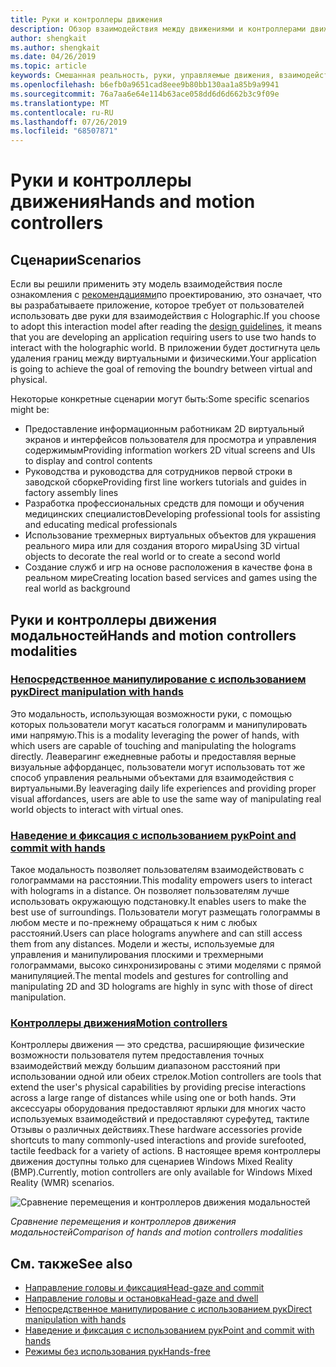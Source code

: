 ```yaml
---
title: Руки и контроллеры движения
description: Обзор взаимодействия между движениями и контроллерами движений
author: shengkait
ms.author: shengkait
ms.date: 04/26/2019
ms.topic: article
keywords: Смешанная реальность, руки, управляемые движения, взаимодействие, проектирование
ms.openlocfilehash: b6efb0a9651cad8eee9b80bb130aa1a85b9a9941
ms.sourcegitcommit: 76a7aa6e64e114b63ace058dd6d6d662b3c9f09e
ms.translationtype: MT
ms.contentlocale: ru-RU
ms.lasthandoff: 07/26/2019
ms.locfileid: "68507871"
---
```

# <a name="hands-and-motion-controllers"></a><span data-ttu-id="cf58d-104">Руки и контроллеры движения</span><span class="sxs-lookup"><span data-stu-id="cf58d-104">Hands and motion controllers</span></span>
## <a name="scenarios"></a><span data-ttu-id="cf58d-105">Сценарии</span><span class="sxs-lookup"><span data-stu-id="cf58d-105">Scenarios</span></span>
<span data-ttu-id="cf58d-106">Если вы решили применить эту модель взаимодействия после ознакомления с [рекомендациями](interaction-fundamentals.md)по проектированию, это означает, что вы разрабатываете приложение, которое требует от пользователей использовать две руки для взаимодействия с Holographic.</span><span class="sxs-lookup"><span data-stu-id="cf58d-106">If you choose to adopt this interaction model after reading the [design guidelines](interaction-fundamentals.md), it means that you are developing an application requiring users to use two hands to interact with the holographic world.</span></span> <span data-ttu-id="cf58d-107">В приложении будет достигнута цель удаления границ между виртуальными и физическими.</span><span class="sxs-lookup"><span data-stu-id="cf58d-107">Your application is going to achieve the goal of removing the boundry between virtual and physical.</span></span>

<span data-ttu-id="cf58d-108">Некоторые конкретные сценарии могут быть:</span><span class="sxs-lookup"><span data-stu-id="cf58d-108">Some specific scenarios might be:</span></span>
* <span data-ttu-id="cf58d-109">Предоставление информационным работникам 2D виртуальный экранов и интерфейсов пользователя для просмотра и управления содержимым</span><span class="sxs-lookup"><span data-stu-id="cf58d-109">Providing information workers 2D vitual screens and UIs to display and control contents</span></span>
* <span data-ttu-id="cf58d-110">Руководства и руководства для сотрудников первой строки в заводской сборке</span><span class="sxs-lookup"><span data-stu-id="cf58d-110">Providing first line workers tutorials and guides in factory assembly lines</span></span>
* <span data-ttu-id="cf58d-111">Разработка профессиональных средств для помощи и обучения медицинских специалистов</span><span class="sxs-lookup"><span data-stu-id="cf58d-111">Developing professional tools for assisting and educating medical professionals</span></span>  
* <span data-ttu-id="cf58d-112">Использование трехмерных виртуальных объектов для украшения реального мира или для создания второго мира</span><span class="sxs-lookup"><span data-stu-id="cf58d-112">Using 3D virtual objects to decorate the real world or to create a second world</span></span> 
* <span data-ttu-id="cf58d-113">Создание служб и игр на основе расположения в качестве фона в реальном мире</span><span class="sxs-lookup"><span data-stu-id="cf58d-113">Creating location based services and games using the real world as background</span></span>

## <a name="hands-and-motion-controllers-modalities"></a><span data-ttu-id="cf58d-114">Руки и контроллеры движения модальностей</span><span class="sxs-lookup"><span data-stu-id="cf58d-114">Hands and motion controllers modalities</span></span>
### <a name="direct-manipulation-with-handsdirect-manipulationmd"></a>[<span data-ttu-id="cf58d-115">Непосредственное манипулирование с использованием рук</span><span class="sxs-lookup"><span data-stu-id="cf58d-115">Direct manipulation with hands</span></span>](direct-manipulation.md)
<span data-ttu-id="cf58d-116">Это модальность, использующая возможности руки, с помощью которых пользователи могут касаться голограмм и манипулировать ими напрямую.</span><span class="sxs-lookup"><span data-stu-id="cf58d-116">This is a modality leveraging the power of hands, with which users are capable of touching and manipulating the holograms directly.</span></span> <span data-ttu-id="cf58d-117">Леаверагинг ежедневные работы и предоставляя верные визуальные аффорданцес, пользователи могут использовать тот же способ управления реальными объектами для взаимодействия с виртуальными.</span><span class="sxs-lookup"><span data-stu-id="cf58d-117">By leaveraging daily life experiences and providing proper visual affordances, users are able to use the same way of manipulating real world objects to interact with virtual ones.</span></span>   

### <a name="point-and-commit-with-handspoint-and-commitmd"></a>[<span data-ttu-id="cf58d-118">Наведение и фиксация с использованием рук</span><span class="sxs-lookup"><span data-stu-id="cf58d-118">Point and commit with hands</span></span>](point-and-commit.md)
<span data-ttu-id="cf58d-119">Такое модальность позволяет пользователям взаимодействовать с голограммами на расстоянии.</span><span class="sxs-lookup"><span data-stu-id="cf58d-119">This modality empowers users to interact with holograms in a distance.</span></span> <span data-ttu-id="cf58d-120">Он позволяет пользователям лучше использовать окружающую подстановку.</span><span class="sxs-lookup"><span data-stu-id="cf58d-120">It enables users to make the best use of surroundings.</span></span> <span data-ttu-id="cf58d-121">Пользователи могут размещать голограммы в любом месте и по-прежнему обращаться к ним с любых расстояний.</span><span class="sxs-lookup"><span data-stu-id="cf58d-121">Users can place holograms anywhere and can still access them from any distances.</span></span> <span data-ttu-id="cf58d-122">Модели и жесты, используемые для управления и манипулирования плоскими и трехмерными голограммами, высоко синхронизированы с этими моделями с прямой манипуляцией.</span><span class="sxs-lookup"><span data-stu-id="cf58d-122">The mental models and gestures for controlling and manipulating 2D and 3D holograms are highly in sync with those of direct manipulation.</span></span>

### <a name="motion-controllersmotion-controllersmd"></a>[<span data-ttu-id="cf58d-123">Контроллеры движения</span><span class="sxs-lookup"><span data-stu-id="cf58d-123">Motion controllers</span></span>](motion-controllers.md)
<span data-ttu-id="cf58d-124">Контроллеры движения — это средства, расширяющие физические возможности пользователя путем предоставления точных взаимодействий между большим диапазоном расстояний при использовании одной или обеих стрелок.</span><span class="sxs-lookup"><span data-stu-id="cf58d-124">Motion controllers are tools that extend the user's physical capabilities by providing precise interactions across a large range of distances while using one or both hands.</span></span> <span data-ttu-id="cf58d-125">Эти аксессуары оборудования предоставляют ярлыки для многих часто используемых взаимодействий и предоставляют сурефутед, тактиле Отзывы о различных действиях.</span><span class="sxs-lookup"><span data-stu-id="cf58d-125">These hardware accessories provide shortcuts to many commonly-used interactions and provide surefooted, tactile feedback for a variety of actions.</span></span> <span data-ttu-id="cf58d-126">В настоящее время контроллеры движения доступны только для сценариев Windows Mixed Reality (ВМР).</span><span class="sxs-lookup"><span data-stu-id="cf58d-126">Currently, motion controllers are only available for Windows Mixed Reality (WMR) scenarios.</span></span> 

![Сравнение перемещения и контроллеров движения модальностей](images/Hands-and-controllers-720px.jpg)<br>

<span data-ttu-id="cf58d-128">*Сравнение перемещения и контроллеров движения модальностей*</span><span class="sxs-lookup"><span data-stu-id="cf58d-128">*Comparison of hands and motion controllers modalities*</span></span>

## <a name="see-also"></a><span data-ttu-id="cf58d-129">См. также</span><span class="sxs-lookup"><span data-stu-id="cf58d-129">See also</span></span>
* [<span data-ttu-id="cf58d-130">Направление головы и фиксация</span><span class="sxs-lookup"><span data-stu-id="cf58d-130">Head-gaze and commit</span></span>](gaze-and-commit.md)
* [<span data-ttu-id="cf58d-131">Направление головы и остановка</span><span class="sxs-lookup"><span data-stu-id="cf58d-131">Head-gaze and dwell</span></span>](gaze-and-dwell.md)
* [<span data-ttu-id="cf58d-132">Непосредственное манипулирование с использованием рук</span><span class="sxs-lookup"><span data-stu-id="cf58d-132">Direct manipulation with hands</span></span>](direct-manipulation.md)
* [<span data-ttu-id="cf58d-133">Наведение и фиксация с использованием рук</span><span class="sxs-lookup"><span data-stu-id="cf58d-133">Point and commit with hands</span></span>](point-and-commit.md)
* [<span data-ttu-id="cf58d-134">Режимы без использования рук</span><span class="sxs-lookup"><span data-stu-id="cf58d-134">Hands-free</span></span>](hands-free.md)
